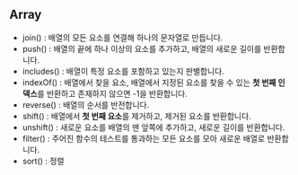 ## Array
- join() : 배열의 모든 요소를 연결해 하나의 문자열로 만듭니다.
- push() : 배열의 끝에 하나 이상의 요소를 추가하고, 배열의 새로운 길이를 반환합니다.
- includes() : 배열이 특정 요소를 포함하고 있는지 판별합니다.
- indexOf() : 배열에서 찾을 요소, 배열에서 지정된 요소를 찾을 수 있는 <b>첫 번째 인덱스</b>를 반환하고 존재하지 않으면 -1을 반환합니다.
- reverse() : 배열의 순서를 반전합니다. 
- shift() : 배열에서 <b>첫 번째 요소</b>를 제거하고, 제거된 요소를 반환합니다.
- unshift() : 새로운 요소를 배열의 맨 앞쪽에 추가하고, 새로운 길이를 반환합니다. <!-- unshift(4, 5) / 4,5,1,2,3 -->
- filter() : 주어진 함수의 테스트를 통과하는 모든 요소를 모아 새로운 배열로 반환합니다.
- sort() : 정렬